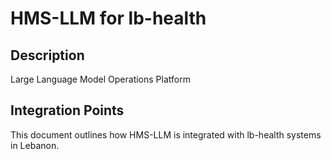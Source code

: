 # HMS-LLM for lb-health

## Description

Large Language Model Operations Platform

## Integration Points

This document outlines how HMS-LLM is integrated with lb-health systems in Lebanon.
